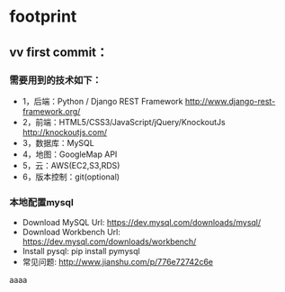 # footprint

## vv first commit：

### 需要用到的技术如下：
* 1，后端：Python / Django REST Framework
http://www.django-rest-framework.org/
* 2，前端：HTML5/CSS3/JavaScript/jQuery/KnockoutJs
http://knockoutjs.com/
* 3，数据库：MySQL
* 4，地图：GoogleMap API
* 5，云：AWS(EC2,S3,RDS)
* 6，版本控制：git(optional)


### 本地配置mysql
* Download MySQL Url: https://dev.mysql.com/downloads/mysql/
* Download Workbench Url: https://dev.mysql.com/downloads/workbench/
* Install pysql: pip install pymysql
* 常见问题: http://www.jianshu.com/p/776e72742c6e

aaaa